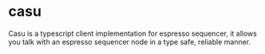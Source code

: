 # casu

Casu is a typescript client implementation for espresso sequencer, it allows you talk with an espresso sequencer node in a type safe, reliable manner.
